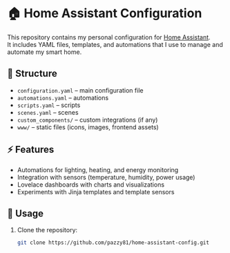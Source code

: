 # 🏠 Home Assistant Configuration

This repository contains my personal configuration for [Home Assistant](https://www.home-assistant.io/).  
It includes YAML files, templates, and automations that I use to manage and automate my smart home.

## 📂 Structure
- `configuration.yaml` – main configuration file
- `automations.yaml` – automations
- `scripts.yaml` – scripts
- `scenes.yaml` – scenes
- `custom_components/` – custom integrations (if any)
- `www/` – static files (icons, images, frontend assets)

## ⚡ Features
- Automations for lighting, heating, and energy monitoring
- Integration with sensors (temperature, humidity, power usage)
- Lovelace dashboards with charts and visualizations
- Experiments with Jinja templates and template sensors

## 🚀 Usage
1. Clone the repository:
   ```bash
   git clone https://github.com/pazzy81/home-assistant-config.git
